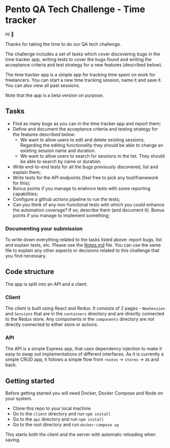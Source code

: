 # Pento QA Tech Challenge - Time tracker

Hi 👋

Thanks for taking the time to do our QA tech challenge.

The challenge includes a set of tasks which cover discovering bugs in the time tracker app, writing tests to cover the bugs found and writing the acceptance criteria and test strategy for a new features (described below).

The time tracker app is a simple app for tracking time spent on work for freelancers. You can start a new time tracking session, name it and save it.
You can also view all past sessions.

Note that the app is a beta version on purpose.

## Tasks

- Find as many bugs as you can in the time tracker app and report them;
- Define and document the acceptance criteria and testing strategy for the features described below:
  - We want to allow users to edit and delete existing sessions. Regarding the editing functionality they should be able to change an existing session name and duration.
  - We want to allow users to search for sessions in the list. They should be able to search by name or duration.
- Write end-to-end tests for all the bugs previously discovered, list and explain them;
- Write tests for the API endpoints (feel free to pick any tool/framework for this);
- Bonus points if you manage to enahnce tests with some reporting capabilities;
- Configure a github actions pipeline to run the tests;
- Can you think of any non-functional tests with which you could enhance the automation coverage? If so, describe them (and document it). Bonus points if you manage to implement something;

### Documenting your submission

To write down everything related to the tasks listed above: report bugs, list and explain tests, etc. Please use the [Notes.md](./Notes.md) file.
You can use the same file to explain any other aspects or decisions related to this challenge that you find necessary.

## Code structure

The app is split into an API and a client.

### Client

The client is built using React and Redux. It consists of 2 pages - `NewSession` and `Sessions` that are in the `containers` directory and are directly connected to the Redux store. Any components in the `components` directory are not directly connected to either store or actions.

### API

The API is a simple Express app, that uses dependency injection to make it easy to swap out implementations of different interfaces. As it is currently a simple CRUD app, it follows a simple flow from `routes` -> `stores` -> `db` and back.

## Getting started

Before getting started you will need Docker, Docker Compose and Node on your system.

- Clone this repo to your local machine
- Go to the `client` directory and run `npm install`
- Go to the `api` directory and run `npm install`
- Go to the root directory and run `docker-compose up`

This starts both the client and the server with automatic reloading when saving.
